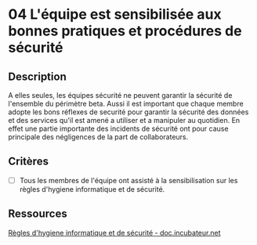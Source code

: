 
# 04 L'équipe est sensibilisée aux bonnes pratiques et procédures de sécurité

## Description

A elles seules, les équipes sécurité
ne peuvent garantir la sécurité de l'ensemble du périmètre beta.
Aussi il est important que chaque membre adopte les bons réflexes de securité
pour garantir la sécurité des données et des services qu'il est amené a
utiliser et a manipuler au quotidien. En effet une partie importante des
incidents de sécurité ont pour cause principale des négligences de la part
de collaborateurs.

## Critères

- [ ] Tous les membres de l'équipe ont assisté à la sensibilisation sur les
règles d'hygiene informatique et de sécurité.

## Ressources

[Règles d'hygiene informatique et de sécurité - doc.incubateur.net](https://doc.incubateur.net/communaute/gerer-son-produit/les-standards/securite/regles-dhygiene-informatique-et-de-securite)
